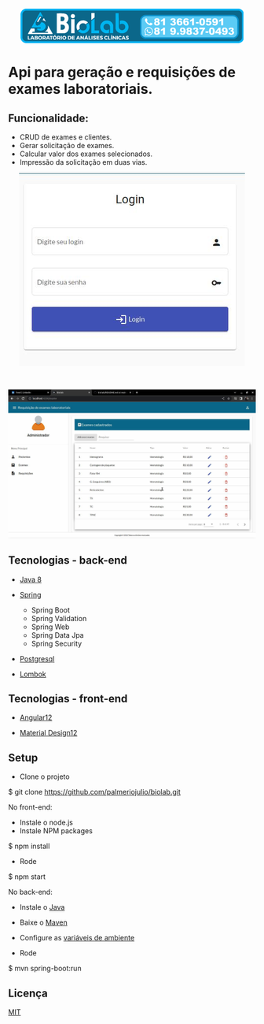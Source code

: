 <p align="center">
  <img src="biolab-frontend/src/assets/biolab_logo.png" />
</p>

# Api para geração e requisições de exames laboratoriais.

## Funcionalidade:

 - CRUD de exames e clientes.
 - Gerar solicitação de exames.
 - Calcular valor dos exames selecionados.
 - Impressão da solicitação em duas vias.

 
 
<p align="center">
  <img src="biolab-frontend/src/assets/login.jpg" />
</p>
<br>
<p>
  <img src="biolab-frontend/src/assets/exames.jpg" />
</p>
 
## Tecnologias - back-end
- [Java 8](https://docs.oracle.com/javase/8/docs/)

- [Spring](https://spring.io/)
  - Spring Boot
  - Spring Validation
  - Spring Web
  - Spring Data Jpa
  - Spring Security

- [Postgresql](https://www.postgresql.org/)

- [Lombok](https://projectlombok.org/)

## Tecnologias - front-end

- [Angular12](https://angular.io/)

- [Material Design12](https://material.angular.io/)

## Setup


- Clone o projeto

$ git clone <https://github.com/palmeriojulio/biolab.git>

No front-end:

- Instale o node.js
- Instale NPM packages

$ npm install

- Rode

$ npm start


No back-end:

- Instale o [Java](https://www.oracle.com/java/technologies/downloads/)
- Baixe o [Maven](https://maven.apache.org/)
- Configure as [variáveis de ambiente](https://medium.com/beelabacademy/configurando-vari%C3%A1veis-de-ambiente-java-home-e-maven-home-no-windows-e-unix-d9461f783c26)

- Rode

$ mvn spring-boot:run

## Licença
[MIT](https://choosealicense.com/licenses/mit/)
